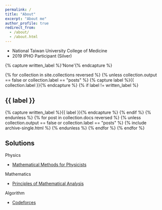 ```yaml
---
permalink: /
title: "About"
excerpt: "About me"
author_profile: true
redirect_from: 
  - /about/
  - /about.html
---
```


* National Taiwan University College of Medicine
* 2019 IPHO Participant (Silver)

{% capture written_label %}'None'{% endcapture %}

{% for collection in site.collections reversed %}
{% unless collection.output == false or collection.label == "posts" %}
  {% capture label %}{{ collection.label }}{% endcapture %}
  {% if label != written_label %}
  <h2>{{ label }}</h2>
  {% capture written_label %}{{ label }}{% endcapture %}
  {% endif %}
{% endunless %}
{% for post in collection.docs reversed %}
  {% unless collection.output == false or collection.label == "posts" %}
  {% include archive-single.html %}
  {% endunless %}
{% endfor %}
{% endfor %}

Solutions
------

Physics

  * [Mathematical Methods for Physicists](https://hikarimusic.github.io/solutions)

Mathematics

  * [Principles of Mathematical Analysis](https://hikarimusic.github.io/solutions)

Algorithm

  *  [Codeforces](https://hikarimusic.github.io/solutions)
